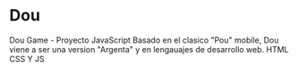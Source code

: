 # Dou
Dou Game - Proyecto JavaScript 
Basado en el clasico "Pou" mobile, Dou viene a ser una version "Argenta" y en lengauajes de desarrollo web. HTML CSS Y JS
